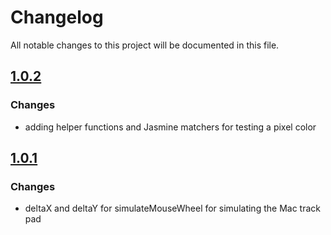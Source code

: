 # Changelog
All notable changes to this project will be documented in this file.

## [1.0.2]
### Changes ###
- adding helper functions and Jasmine matchers for testing a pixel color

## [1.0.1]
### Changes ###
- deltaX and deltaY for simulateMouseWheel for simulating the Mac track pad


[1.0.2]: https://github.com/ni-kismet/webcharts-development-settings/compare/v1.0.1...v1.0.2
[1.0.1]: https://github.com/ni-kismet/webcharts-development-settings/compare/v1.0.0...v1.0.1

